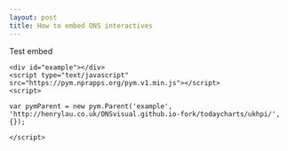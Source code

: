 ```yaml
---
layout: post
title: How to embed ONS interactives
---
```



Test embed

```
<div id="example"></div>
<script type="text/javascript" src="https://pym.nprapps.org/pym.v1.min.js"></script>
<script>

var pymParent = new pym.Parent('example', 'http://henrylau.co.uk/ONSvisual.github.io-fork/todaycharts/ukhpi/', {});

</script>
```


<div id="example"></div>
<script type="text/javascript" src="https://pym.nprapps.org/pym.v1.min.js"></script>
<script>

var pymParent = new pym.Parent('example', 'http://henrylau.co.uk/ONSvisual.github.io-fork/todaycharts/ukhpi/', {});

</script>